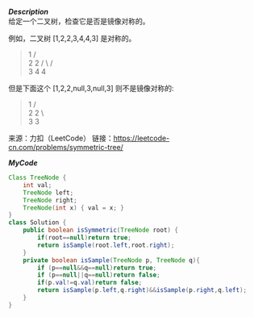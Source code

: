 ***Description***<br>
给定一个二叉树，检查它是否是镜像对称的。

例如，二叉树 [1,2,2,3,4,4,3] 是对称的。

>    1
>   / \
>  2   2
> / \ / \
>3  4 4  

但是下面这个 [1,2,2,null,3,null,3] 则不是镜像对称的:

>    1
>   / \
>  2   2
>   \   \
>   3    3

来源：力扣（LeetCode）
链接：https://leetcode-cn.com/problems/symmetric-tree/

***MyCode***<br>
```java
Class TreeNode {
    int val;
    TreeNode left;
    TreeNode right;
    TreeNode(int x) { val = x; }
}
class Solution {
    public boolean isSymmetric(TreeNode root) {
        if(root==null)return true;
        return isSample(root.left,root.right);
    }
    private boolean isSample(TreeNode p, TreeNode q){
        if (p==null&&q==null)return true;
        if (p==null||q==null)return false;
        if(p.val!=q.val)return false;
        return isSample(p.left,q.right)&&isSample(p.right,q.left);
    }
}